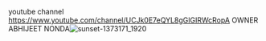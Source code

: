 youtube channel https://www.youtube.com/channel/UCJk0E7eQYL8gGlGIRWcRopA
OWNER  ABHIJEET NONDA![sunset-1373171_1920](https://user-images.githubusercontent.com/87932245/127727470-23cb1a13-d2d7-4fb7-aa3a-a2c10d3e1ad8.jpg)

